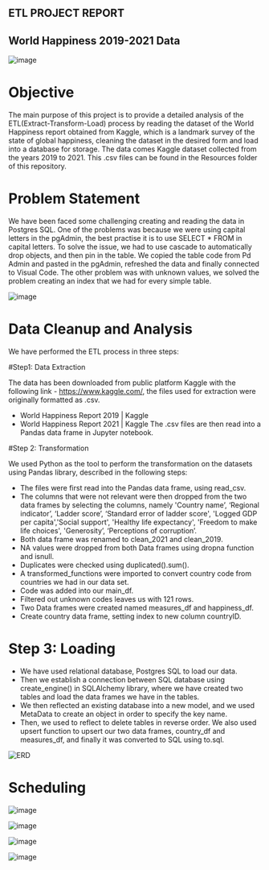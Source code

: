 ## ETL PROJECT REPORT
## World Happiness 2019-2021 Data

![image](images/main_image.png)

# Objective
The main purpose of this project is to provide a detailed analysis of the ETL(Extract-Transform-Load) process by reading the dataset of the World Happiness report obtained from Kaggle, which is a landmark survey of the state of global happiness, cleaning the dataset in the desired form and load into a database for storage.
The data comes Kaggle dataset collected from the years 2019 to 2021. This .csv files can be found in the Resources folder of this repository.

# Problem Statement

We have been faced some challenging creating and reading the data in Postgres SQL. One of the problems was because we were using capital letters in the pgAdmin, the best practise it is to use SELECT * FROM in capital letters.
To solve the issue, we had to use cascade to automatically drop objects, and then pin in the table. We copied the table code from Pd Admin and pasted in the pgAdmin, refreshed the data and finally connected to Visual Code.
The other problem was with unknown values, we solved the problem creating an index that we had for every simple table.

![image](images/Problem_Statement.png)


# Data Cleanup and Analysis
We have performed the ETL process in three steps: 

#Step1:  Data Extraction

The data has been downloaded from public platform Kaggle with the following link - https://www.kaggle.com/, the files used for extraction were originally formatted as .csv.
*	World Happiness Report 2019 | Kaggle
*	World Happiness Report 2021 | Kaggle
The .csv files are then read into a Pandas data frame in Jupyter notebook.

#Step 2: Transformation

We used Python as the tool to perform the transformation on the datasets using Pandas library, described in the following steps:
*   The files were first read into the Pandas data frame, using read_csv.
*	The columns that were not relevant were then dropped from the two data frames by selecting the columns, namely 'Country name’, ‘Regional indicator’, ‘Ladder score’, ‘Standard error of ladder score', 'Logged GDP per capita','Social support', 'Healthy life expectancy', 'Freedom to make life choices', 'Generosity’, ‘Perceptions of corruption’.
*	Both data frame was renamed to clean_2021 and clean_2019.
*	NA values were dropped from both Data frames using dropna function and isnull.
*	Duplicates were checked using duplicated().sum().
*	A transformed_functions were imported to convert country code from countries we had in our data set.
*	Code was added into our main_df.
*	Filtered out unknown codes leaves us with 121 rows.
*	Two Data frames were created named measures_df and happiness_df.
*	Create country data frame, setting index to new column countryID.


# Step 3: Loading

*	We have used relational database, Postgres SQL to load our data. 
*	Then we establish a connection between SQL database using create_engine() in SQLAlchemy library, where we have created two tables and load the data frames we have in the tables.
*	We then reflected an existing database into a new model, and we used MetaData to create an object in order to specify the key name.
*	Then, we used to reflect to delete tables in reverse order. We also used upsert function to upsert our two data frames, country_df and measures_df, and finally it was converted to SQL using to.sql.

![ERD](images/erd.png)

# Scheduling

![image](images/Scheduling_Image1.png)

![image](images/Scheduling_Image2.png)

![image](images/Scheduling_Image3.png)

![image](images/Scheduling_Image4.png)
